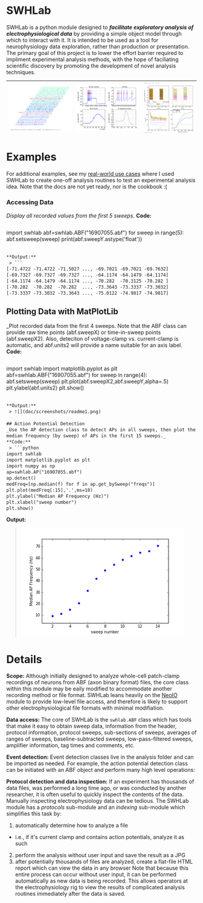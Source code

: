 # SWHLab
SWHLab is a python module designed to ***facilitate exploratory analysis of electrophysiological data*** by providing a simple object model through which to interact with it. It is intended to be used as a tool for neurophysiology data exploration, rather than production or presentation. The primary goal of this project is to lower the effort barrier required to impliment experimental analysis methods, with the hope of faciliating scientific discovery by promoting the development of novel analysis techniques. 

![](doc/screenshot4.png) | ![](doc/screenshot5.png) | ![](doc/screenshot6.png) 
---|---|---

# Examples
For additional examples, see my [real-world use cases](doc/uses) where I used SWHLab to create one-off analysis routines to test an experimental analysis idea. Note that the docs are not yet ready, nor is the cookbook :(

### Accessing Data
_Display all recorded values from the first 5 sweeps._
**Code:**
 > ```python
import swhlab
abf=swhlab.ABF("16907055.abf")
for sweep in range(5):
    abf.setsweep(sweep)
    print(abf.sweepY.astype('float'))
```

**Output:**
 > ```
[-71.4722 -71.4722 -71.5027 ..., -69.7021 -69.7021 -69.7632]
[-69.7327 -69.7327 -69.7327 ..., -64.1174 -64.1479 -64.1174]
[-64.1174 -64.1479 -64.1174 ..., -70.282  -70.3125 -70.282 ]
[-70.282  -70.282  -70.282  ..., -73.3643 -73.3337 -73.3032]
[-73.3337 -73.3032 -73.3643 ..., -75.0122 -74.9817 -74.9817]
```

## Plotting Data with MatPlotLib
_Plot recorded data from the first 4 sweeps. Note that the ABF class can provide raw time points (abf.sweepX) or time-in-sweep points (abf.sweepX2). Also, deteciton of voltage-clamp vs. current-clamp is automatic, and abf.units2 will provide a name suitable for an axis label.
**Code:**
 > ```python
import swhlab
import matplotlib.pyplot as plt
abf=swhlab.ABF("16907055.abf")
for sweep in range(4):
    abf.setsweep(sweep)
    plt.plot(abf.sweepX2,abf.sweepY,alpha=.5)
plt.ylabel(abf.units2)
plt.show()
```

**Output:**
 > ![](doc/screenshots/readme1.png)

## Action Potential Detection
_Use the AP detection class to detect APs in all sweeps, then plot the median frequency (by sweep) of APs in the first 15 sweeps._
**Code:**
 > ```python
import swhlab
import matplotlib.pyplot as plt
import numpy as np
ap=swhlab.AP("16907055.abf")
ap.detect()
medFreq=[np.median(f) for f in ap.get_bySweep("freqs")]
plt.plot(medFreq[:15],'.',ms=10)
plt.ylabel("Median AP Frequency (Hz)")
plt.xlabel("sweep number")
plt.show()
```

**Output:**
 > ![](doc/screenshots/readme3.png)

# Details

**Scope:** Although initially designed to analyze whole-cell patch-clamp recordings of neurons from ABF (axon binary format) files, the core class within this module may be eaily modified to accommodate another recording method or file format. SWHLab leans heavily on the [NeoIO](https://pythonhosted.org/neo/io.html) module to provide low-level file access, and therefore is likely to support other electrophysiological file formats with minimal modifiation.

**Data access:** The core of SWHLab is the `swhlab.ABF` class which has tools that make it easy to obtain sweep data, information from the header, protocol information, protocol sweeps, sub-sections of sweeps, averages of ranges of sweeps, baseline-subtracted sweeps, low-pass-filtered sweeps, amplifier information, tag times and comments, etc.

**Event detection:** Event detection classes live in the analysis folder and can be imported as needed. For example, the action potential detection class can be initiated with an ABF object and perform many high level operations:

**Protocol detection and data inspection:** If an experiment has thousands of data files, was performed a long time ago, or was conducted by another researcher, it is often useful to quickly inspect the contents of the data. Manually inspecting electrophysiology data can be tedious. The SWHLab module has a _protocols_ sub-module and an _indexing_ sub-module which simplifies this task by:
 1. automatically determine how to analyze a file
  * i.e., if it's current clamp and contains action potentials, analyze it as such
 2. perform the analysis without user input and save the result as a JPG
 3. after potentially thousands of files are analyzed, create a flat-file HTML report which can view the data in any browser
Note that because this entire process can occur without user input, it can be performed automatically as new data is being recorded. This allows operators at the electrophysiology rig to view the results of complicated analysis routines immediately after the data is saved.
